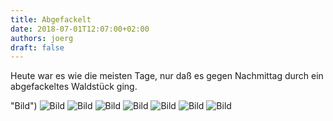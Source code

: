 ```yaml
---
title: Abgefackelt
date: 2018-07-01T12:07:00+02:00
authors: joerg
draft: false
---
```


Heute war es wie die meisten Tage, nur daß es gegen Nachmittag durch ein abgefackeltes Waldstück ging.

"Bild")
![Bild](/images/OI000646.jpg	"Bild")
![Bild](/images/OI000647.jpg	"Bild")
![Bild](/images/OI000648.jpg	"Bild")
![Bild](/images/OI000649.jpg	"Bild")
![Bild](/images/OI000650.jpg	"Bild")
![Bild](/images/OI000651.jpg	"Bild")
![Bild](/images/OI000652.jpg	"Bild")

